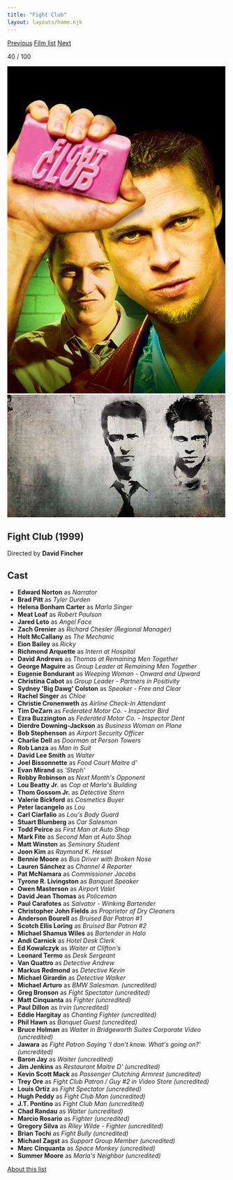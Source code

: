 ```yaml
---
title: "Fight Club"
layout: layouts/home.njk
---
```


<nav class="films">
  <a class="prev" href="../ghost-dog-the-way-of-the-samurai">Previous</a>
  <a href="../">Film list</a>
  <a class="next" href="../the-straight-story">Next</a>
</nav>

<p>40 / 100</p>

<article class="film">
  <div class="backdrop-and-poster">
    <img class="poster" src="../films/posters/fight-club.jpg" alt="">
    <img class="backdrop" src="../films/backdrops/fight-club.jpg" alt="">
  </div>

  <h1>Fight Club (1999)</h1>

  <p class="director">
    Directed by <strong>David Fincher</strong>
  </p>


  <h2>
    Cast
  </h2>
  <ul>
    <li><strong>Edward Norton</strong> as <em>Narrator</em></li>
<li><strong>Brad Pitt</strong> as <em>Tyler Durden</em></li>
<li><strong>Helena Bonham Carter</strong> as <em>Marla Singer</em></li>
<li><strong>Meat Loaf</strong> as <em>Robert Paulson</em></li>
<li><strong>Jared Leto</strong> as <em>Angel Face</em></li>
<li><strong>Zach Grenier</strong> as <em>Richard Chesler (Regional Manager)</em></li>
<li><strong>Holt McCallany</strong> as <em>The Mechanic</em></li>
<li><strong>Eion Bailey</strong> as <em>Ricky</em></li>
<li><strong>Richmond Arquette</strong> as <em>Intern at Hospital</em></li>
<li><strong>David Andrews</strong> as <em>Thomas at Remaining Men Together</em></li>
<li><strong>George Maguire</strong> as <em>Group Leader at Remaining Men Together</em></li>
<li><strong>Eugenie Bondurant</strong> as <em>Weeping Woman - Onward and Upward</em></li>
<li><strong>Christina Cabot</strong> as <em>Group Leader - Partners in Positivity</em></li>
<li><strong>Sydney 'Big Dawg' Colston</strong> as <em>Speaker - Free and Clear</em></li>
<li><strong>Rachel Singer</strong> as <em>Chloe</em></li>
<li><strong>Christie Cronenweth</strong> as <em>Airline Check-In Attendant</em></li>
<li><strong>Tim DeZarn</strong> as <em>Federated Motor Co. - Inspector Bird</em></li>
<li><strong>Ezra Buzzington</strong> as <em>Federated Motor Co. - Inspector Dent</em></li>
<li><strong>Dierdre Downing-Jackson</strong> as <em>Business Woman on Plane</em></li>
<li><strong>Bob Stephenson</strong> as <em>Airport Security Officer</em></li>
<li><strong>Charlie Dell</strong> as <em>Doorman at Person Towers</em></li>
<li><strong>Rob Lanza</strong> as <em>Man in Suit</em></li>
<li><strong>David Lee Smith</strong> as <em>Walter</em></li>
<li><strong>Joel Bissonnette</strong> as <em>Food Court Maitre d'</em></li>
<li><strong>Evan Mirand</strong> as <em>'Steph'</em></li>
<li><strong>Robby Robinson</strong> as <em>Next Month's Opponent</em></li>
<li><strong>Lou Beatty Jr.</strong> as <em>Cop at Marla's Building</em></li>
<li><strong>Thom Gossom Jr.</strong> as <em>Detective Stern</em></li>
<li><strong>Valerie Bickford</strong> as <em>Cosmetics Buyer</em></li>
<li><strong>Peter Iacangelo</strong> as <em>Lou</em></li>
<li><strong>Carl Ciarfalio</strong> as <em>Lou's Body Guard</em></li>
<li><strong>Stuart Blumberg</strong> as <em>Car Salesman</em></li>
<li><strong>Todd Peirce</strong> as <em>First Man at Auto Shop</em></li>
<li><strong>Mark Fite</strong> as <em>Second Man at Auto Shop</em></li>
<li><strong>Matt Winston</strong> as <em>Seminary Student</em></li>
<li><strong>Joon Kim</strong> as <em>Raymond K. Hessel</em></li>
<li><strong>Bennie Moore</strong> as <em>Bus Driver with Broken Nose</em></li>
<li><strong>Lauren Sánchez</strong> as <em>Channel 4 Reporter</em></li>
<li><strong>Pat McNamara</strong> as <em>Commissioner Jacobs</em></li>
<li><strong>Tyrone R. Livingston</strong> as <em>Banquet Speaker</em></li>
<li><strong>Owen Masterson</strong> as <em>Airport Valet</em></li>
<li><strong>David Jean Thomas</strong> as <em>Policeman</em></li>
<li><strong>Paul Carafotes</strong> as <em>Salvator - Winking Bartender</em></li>
<li><strong>Christopher John Fields</strong> as <em>Proprietor of Dry Cleaners</em></li>
<li><strong>Anderson Bourell</strong> as <em>Bruised Bar Patron #1</em></li>
<li><strong>Scotch Ellis Loring</strong> as <em>Bruised Bar Patron #2</em></li>
<li><strong>Michael Shamus Wiles</strong> as <em>Bartender in Halo</em></li>
<li><strong>Andi Carnick</strong> as <em>Hotel Desk Clerk</em></li>
<li><strong>Ed Kowalczyk</strong> as <em>Waiter at Clifton's</em></li>
<li><strong>Leonard Termo</strong> as <em>Desk Sergeant</em></li>
<li><strong>Van Quattro</strong> as <em>Detective Andrew</em></li>
<li><strong>Markus Redmond</strong> as <em>Detective Kevin</em></li>
<li><strong>Michael Girardin</strong> as <em>Detective Walker</em></li>
<li><strong>Michael Arturo</strong> as <em>BMW Salesman. (uncredited)</em></li>
<li><strong>Greg Bronson</strong> as <em>Fight Spectator (uncredited)</em></li>
<li><strong>Matt Cinquanta</strong> as <em>Fighter (uncredited)</em></li>
<li><strong>Paul Dillon</strong> as <em>Irvin (uncredited)</em></li>
<li><strong>Eddie Hargitay</strong> as <em>Chanting Fighter (uncredited)</em></li>
<li><strong>Phil Hawn</strong> as <em>Banquet Guest (uncredited)</em></li>
<li><strong>Bruce Holman</strong> as <em>Waiter in Bridgeworth Suites Corporate Video (uncredited)</em></li>
<li><strong>Jawara</strong> as <em>Fight Patron Saying 'I don't know. What's going on?' (uncredited)</em></li>
<li><strong>Baron Jay</strong> as <em>Waiter (uncredited)</em></li>
<li><strong>Jim Jenkins</strong> as <em>Restaurant Maitre D' (uncredited)</em></li>
<li><strong>Kevin Scott Mack</strong> as <em>Passenger Clutching Armrest (uncredited)</em></li>
<li><strong>Trey Ore</strong> as <em>Fight Club Patron / Guy #2 in Video Store (uncredited)</em></li>
<li><strong>Louis Ortiz</strong> as <em>Fight Spectator (uncredited)</em></li>
<li><strong>Hugh Peddy</strong> as <em>Fight Club Man (uncredited)</em></li>
<li><strong>J.T. Pontino</strong> as <em>Fight Club Man (uncredited)</em></li>
<li><strong>Chad Randau</strong> as <em>Waiter (uncredited)</em></li>
<li><strong>Marcio Rosario</strong> as <em>Fighter (uncredited)</em></li>
<li><strong>Gregory Silva</strong> as <em>Riley Wilde - Fighter (uncredited)</em></li>
<li><strong>Brian Tochi</strong> as <em>Fight Bully (uncredited)</em></li>
<li><strong>Michael Zagst</strong> as <em>Support Group Member (uncredited)</em></li>
<li><strong>Marc Cinquanta</strong> as <em>Space Monkey (uncredited)</em></li>
<li><strong>Summer Moore</strong> as <em>Marla's Neighbor (uncredited)</em></li>
  </ul>
</article>
<footer>
  <a href="../about">About this list</a>
</footer>
